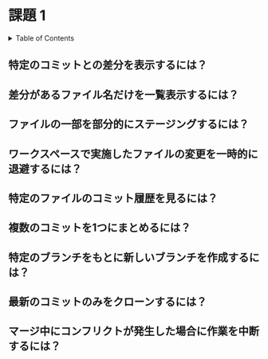 # 課題 1

<!-- START doctoc generated TOC please keep comment here to allow auto update -->
<!-- DON'T EDIT THIS SECTION, INSTEAD RE-RUN doctoc TO UPDATE -->
<details>
<summary>Table of Contents</summary>

- [特定のコミットとの差分をひょうじするには？](#%E7%89%B9%E5%AE%9A%E3%81%AE%E3%82%B3%E3%83%9F%E3%83%83%E3%83%88%E3%81%A8%E3%81%AE%E5%B7%AE%E5%88%86%E3%82%92%E3%81%B2%E3%82%87%E3%81%86%E3%81%98%E3%81%99%E3%82%8B%E3%81%AB%E3%81%AF)
- [差分があるファイル名だけを一覧表示するには？](#%E5%B7%AE%E5%88%86%E3%81%8C%E3%81%82%E3%82%8B%E3%83%95%E3%82%A1%E3%82%A4%E3%83%AB%E5%90%8D%E3%81%A0%E3%81%91%E3%82%92%E4%B8%80%E8%A6%A7%E8%A1%A8%E7%A4%BA%E3%81%99%E3%82%8B%E3%81%AB%E3%81%AF)
- [ファイルの一部を部分的にステージングするには？](#%E3%83%95%E3%82%A1%E3%82%A4%E3%83%AB%E3%81%AE%E4%B8%80%E9%83%A8%E3%82%92%E9%83%A8%E5%88%86%E7%9A%84%E3%81%AB%E3%82%B9%E3%83%86%E3%83%BC%E3%82%B8%E3%83%B3%E3%82%B0%E3%81%99%E3%82%8B%E3%81%AB%E3%81%AF)
- [ワークスペースで実施したファイルの変更を一時的に退避するには？](#%E3%83%AF%E3%83%BC%E3%82%AF%E3%82%B9%E3%83%9A%E3%83%BC%E3%82%B9%E3%81%A7%E5%AE%9F%E6%96%BD%E3%81%97%E3%81%9F%E3%83%95%E3%82%A1%E3%82%A4%E3%83%AB%E3%81%AE%E5%A4%89%E6%9B%B4%E3%82%92%E4%B8%80%E6%99%82%E7%9A%84%E3%81%AB%E9%80%80%E9%81%BF%E3%81%99%E3%82%8B%E3%81%AB%E3%81%AF)
- [特定のファイルのコミット履歴を見るには？](#%E7%89%B9%E5%AE%9A%E3%81%AE%E3%83%95%E3%82%A1%E3%82%A4%E3%83%AB%E3%81%AE%E3%82%B3%E3%83%9F%E3%83%83%E3%83%88%E5%B1%A5%E6%AD%B4%E3%82%92%E8%A6%8B%E3%82%8B%E3%81%AB%E3%81%AF)
- [複数のコミットを1つにまとめるには？](#%E8%A4%87%E6%95%B0%E3%81%AE%E3%82%B3%E3%83%9F%E3%83%83%E3%83%88%E3%82%921%E3%81%A4%E3%81%AB%E3%81%BE%E3%81%A8%E3%82%81%E3%82%8B%E3%81%AB%E3%81%AF)
- [特定のブランチをもとに新しいブランチを作成するには？](#%E7%89%B9%E5%AE%9A%E3%81%AE%E3%83%96%E3%83%A9%E3%83%B3%E3%83%81%E3%82%92%E3%82%82%E3%81%A8%E3%81%AB%E6%96%B0%E3%81%97%E3%81%84%E3%83%96%E3%83%A9%E3%83%B3%E3%83%81%E3%82%92%E4%BD%9C%E6%88%90%E3%81%99%E3%82%8B%E3%81%AB%E3%81%AF)
- [最新のコミットのみをクローンするには？](#%E6%9C%80%E6%96%B0%E3%81%AE%E3%82%B3%E3%83%9F%E3%83%83%E3%83%88%E3%81%AE%E3%81%BF%E3%82%92%E3%82%AF%E3%83%AD%E3%83%BC%E3%83%B3%E3%81%99%E3%82%8B%E3%81%AB%E3%81%AF)
- [マージ中にコンフリクトが発生した場合に作業を中断するには？](#%E3%83%9E%E3%83%BC%E3%82%B8%E4%B8%AD%E3%81%AB%E3%82%B3%E3%83%B3%E3%83%95%E3%83%AA%E3%82%AF%E3%83%88%E3%81%8C%E7%99%BA%E7%94%9F%E3%81%97%E3%81%9F%E5%A0%B4%E5%90%88%E3%81%AB%E4%BD%9C%E6%A5%AD%E3%82%92%E4%B8%AD%E6%96%AD%E3%81%99%E3%82%8B%E3%81%AB%E3%81%AF)

</details>
<!-- END doctoc generated TOC please keep comment here to allow auto update -->

## 特定のコミットとの差分を表示するには？

## 差分があるファイル名だけを一覧表示するには？

## ファイルの一部を部分的にステージングするには？

## ワークスペースで実施したファイルの変更を一時的に退避するには？

## 特定のファイルのコミット履歴を見るには？

## 複数のコミットを1つにまとめるには？

## 特定のブランチをもとに新しいブランチを作成するには？

## 最新のコミットのみをクローンするには？

## マージ中にコンフリクトが発生した場合に作業を中断するには？
